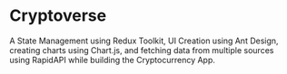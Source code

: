 # Cryptoverse
A State Management using Redux Toolkit, UI Creation using Ant Design, creating charts using Chart.js, and fetching data from multiple sources using RapidAPI while building the Cryptocurrency App.
